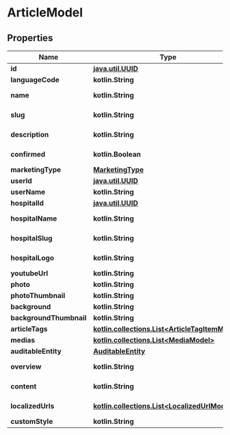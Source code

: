 
# ArticleModel

## Properties
Name | Type | Description | Notes
------------ | ------------- | ------------- | -------------
**id** | [**java.util.UUID**](java.util.UUID.md) |  |  [optional]
**languageCode** | **kotlin.String** |  |  [optional]
**name** | **kotlin.String** |  |  [optional] [readonly]
**slug** | **kotlin.String** |  |  [optional] [readonly]
**description** | **kotlin.String** |  |  [optional] [readonly]
**confirmed** | **kotlin.Boolean** |  |  [optional] [readonly]
**marketingType** | [**MarketingType**](MarketingType.md) |  |  [optional]
**userId** | [**java.util.UUID**](java.util.UUID.md) |  |  [optional]
**userName** | **kotlin.String** |  |  [optional]
**hospitalId** | [**java.util.UUID**](java.util.UUID.md) |  |  [optional]
**hospitalName** | **kotlin.String** |  |  [optional] [readonly]
**hospitalSlug** | **kotlin.String** |  |  [optional] [readonly]
**hospitalLogo** | **kotlin.String** |  |  [optional] [readonly]
**youtubeUrl** | **kotlin.String** |  |  [optional]
**photo** | **kotlin.String** |  |  [optional]
**photoThumbnail** | **kotlin.String** |  |  [optional]
**background** | **kotlin.String** |  |  [optional]
**backgroundThumbnail** | **kotlin.String** |  |  [optional]
**articleTags** | [**kotlin.collections.List&lt;ArticleTagItemModel&gt;**](ArticleTagItemModel.md) |  |  [optional]
**medias** | [**kotlin.collections.List&lt;MediaModel&gt;**](MediaModel.md) |  |  [optional]
**auditableEntity** | [**AuditableEntity**](AuditableEntity.md) |  |  [optional]
**overview** | **kotlin.String** |  |  [optional] [readonly]
**content** | **kotlin.String** |  |  [optional] [readonly]
**localizedUrls** | [**kotlin.collections.List&lt;LocalizedUrlModel&gt;**](LocalizedUrlModel.md) |  |  [optional] [readonly]
**customStyle** | **kotlin.String** |  |  [optional]



